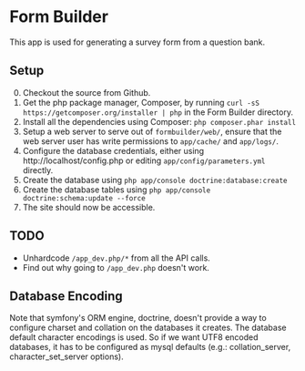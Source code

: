Form Builder
========================

This app is used for generating a survey form from a question bank.

## Setup

0. Checkout the source from Github.
1. Get the php package manager, Composer, by running `curl -sS https://getcomposer.org/installer | php` in the Form Builder directory.
2. Install all the dependencies using Composer: `php composer.phar install`
3. Setup a web server to serve out of `formbuilder/web/`, ensure that the web server user has write permissions to `app/cache/` and `app/logs/`.
4. Configure the database credentials, either using http://localhost/config.php or editing `app/config/parameters.yml` directly.
5. Create the database using `php app/console doctrine:database:create`
6. Create the database tables using `php app/console doctrine:schema:update --force`
7. The site should now be accessible.

## TODO

* Unhardcode `/app_dev.php/*` from all the API calls.
* Find out why going to `/app_dev.php` doesn't work.

## Database Encoding

Note that symfony's ORM engine, doctrine, doesn't provide a way to configure charset and collation on the databases it creates. The database default character encodings is used. So if we want UTF8 encoded databases, it has to be configured as mysql defaults (e.g.: collation\_server, character\_set\_server options).

